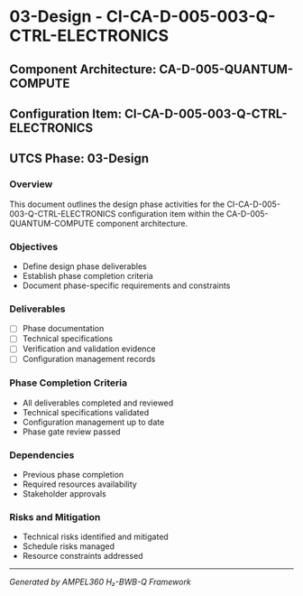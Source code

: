 # 03-Design - CI-CA-D-005-003-Q-CTRL-ELECTRONICS

## Component Architecture: CA-D-005-QUANTUM-COMPUTE
## Configuration Item: CI-CA-D-005-003-Q-CTRL-ELECTRONICS
## UTCS Phase: 03-Design

### Overview
This document outlines the design phase activities for the CI-CA-D-005-003-Q-CTRL-ELECTRONICS configuration item within the CA-D-005-QUANTUM-COMPUTE component architecture.

### Objectives
- Define design phase deliverables
- Establish phase completion criteria
- Document phase-specific requirements and constraints

### Deliverables
- [ ] Phase documentation
- [ ] Technical specifications
- [ ] Verification and validation evidence
- [ ] Configuration management records

### Phase Completion Criteria
- All deliverables completed and reviewed
- Technical specifications validated
- Configuration management up to date
- Phase gate review passed

### Dependencies
- Previous phase completion
- Required resources availability
- Stakeholder approvals

### Risks and Mitigation
- Technical risks identified and mitigated
- Schedule risks managed
- Resource constraints addressed

---
*Generated by AMPEL360 H₂-BWB-Q Framework*

